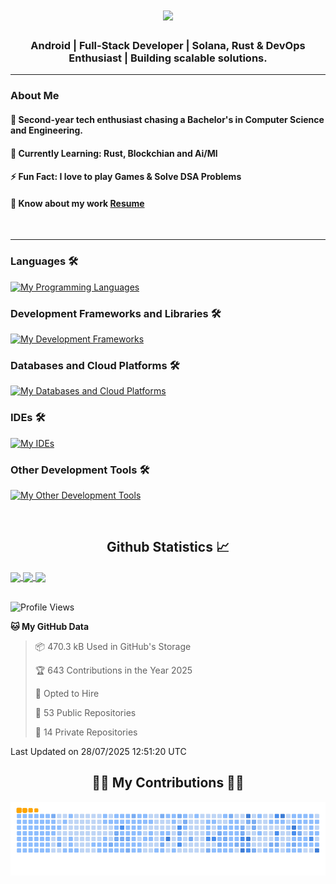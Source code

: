 <h1 align="center">
  <img src="https://readme-typing-svg.herokuapp.com/?font=Righteous&size=30&center=true&vCenter=true&width=500&height=70&duration=3700&lines=Code,+coffee,+and+creativity+inside!;Namaste🙏+I'm+Anubhav;Explore,+fork,+star,+and+repeat!;" /> 
</h1>
<h3 align="center">Android | Full-Stack Developer | Solana, Rust & DevOps Enthusiast | Building scalable solutions.</h3> 
<hr/>


### About Me
 #### 🧠 **Second-year tech enthusiast chasing a Bachelor's in Computer Science and Engineering.**
 #### 🌱 **Currently Learning**: Rust, Blockchian and Ai/Ml
 #### ⚡ **Fun Fact**: I love to play Games & Solve DSA Problems
 #### 📄 Know about my work [Resume](https://drive.google.com/file/d/1HYhoRmG4z5jrakxIfWLeLpQO7CNqwwSY/view)

<br/>
<hr/>

### Languages 🛠 
[![My Programming Languages](https://skillicons.dev/icons?i=kotlin,java,rust,js,python,cpp,html,css,bash)](https://skillicons.dev)

### Development Frameworks and Libraries 🛠 
[![My Development Frameworks](https://skillicons.dev/icons?i=androidstudio,apollo,ktor,spring,graphql,nginx,redis,kafka)](https://skillicons.dev)

### Databases and Cloud Platforms 🛠 
[![My Databases and Cloud Platforms](https://skillicons.dev/icons?i=mysql,mongodb,sqlite,postgres,firebase)](https://skillicons.dev)

### IDEs 🛠 
[![My IDEs](https://skillicons.dev/icons?i=vscode,androidstudio,idea,pycharm,webstorm)](https://skillicons.dev)

### Other Development Tools 🛠 
[![My Other Development Tools](https://skillicons.dev/icons?i=docker,figma,git,github,postman,blender,linux)](https://skillicons.dev)
 



<br/>
<h2 align="center"> Github Statistics 📈</h2>
 
<a href="https://github.com/anuraghazra/github-readme-stats">
  <img align="center" src="https://github-readme-stats.vercel.app/api?username=anubhav-auth&theme=dark&hide_border=true" />
</a>
<a href="https://github.com/anuraghazra/github-readme-stats">
  <img align="center" src="https://github-readme-stats.vercel.app/api/top-langs/?username=anubhav-auth&layout=compact&theme=dark&hide_border=true" />
</a>
<a href="https://github.com/anuraghazra/github-readme-stats">
  <img align="center" src="http://github-readme-streak-stats.herokuapp.com?user=anubhav-auth&theme=dark&hide_border=true&date_format=M%20j%5B%2C%20Y%5D" />
</a><br><br>

<!--START_SECTION:waka-->
![Profile Views](http://img.shields.io/badge/Profile%20Views-15-blue)

**🐱 My GitHub Data** 

> 📦 470.3 kB Used in GitHub's Storage 
 > 
> 🏆 643 Contributions in the Year 2025
 > 
> 💼 Opted to Hire
 > 
> 📜 53 Public Repositories 
 > 
> 🔑 14 Private Repositories 
 > 

 Last Updated on 28/07/2025 12:51:20 UTC
<!--END_SECTION:waka--> 


<div align="center">
  <h2>🐱‍👤 My Contributions 🐱‍👤</h2>
  <picture>
  <source media="(prefers-color-scheme: dark)" srcset="https://github.com/anubhav-auth/anubhav-auth/blob/output/github-contribution-grid-snake-dark.svg" />
  <source media="(prefers-color-scheme: light)" srcset="https://github.com/anubhav-auth/anubhav-auth/blob/output/github-contribution-grid-snake.svg" />
  <img alt="github-snake" src="https://github.com/anubhav-auth/anubhav-auth/blob/output/github-contribution-grid-snake.gif" />
</picture>
</div>
<!-- Runner.prototype.gameOver = function name(params) {
    false
} -->
